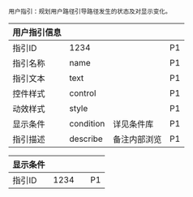 ```
用户指引：规划用户路径引导路径发生的状态及对显示变化。
```



| 用户指引信息 |  |  |  |
| :--- | :--- | :--- | :--- |
| 指引ID | 1234 |  | P1 |
| 指引名称 | name |  | P1 |
| 指引文本 | text |  | P1 |
| 控件样式 | control |  | P1 |
| 动效样式 | style |  | P1 |
| 显示条件 | condition | 详见条件库 | P1 |
| 指引描述 | describe  | 备注内部浏览 | P1 |


| 显示条件 | | | |
| :--- | :--- | :--- | :--- |
| 指引ID | 1234 | | P1 |
